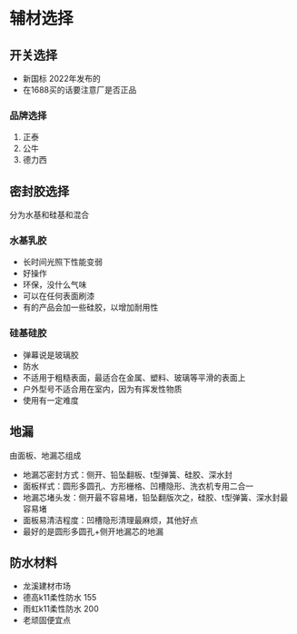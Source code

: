 # 辅材选择

## 开关选择

* 新国标 2022年发布的
* 在1688买的话要注意厂是否正品

### 品牌选择

 1. 正泰
 2. 公牛
 3. 德力西

## 密封胶选择

分为水基和硅基和混合

### 水基乳胶

* 长时间光照下性能变弱
* 好操作
* 环保，没什么气味
* 可以在任何表面刷漆
* 有的产品会加一些硅胶，以增加耐用性

### 硅基硅胶

* 弹幕说是玻璃胶
* 防水
* 不适用于粗糙表面，最适合在金属、塑料、玻璃等平滑的表面上
* 户外型号不适合用在室内，因为有挥发性物质
* 使用有一定难度

## 地漏

由面板、地漏芯组成

* 地漏芯密封方式：侧开、铅坠翻板、t型弹簧、硅胶、深水封
* 面板样式：圆形多圆孔、方形栅格、凹槽隐形、洗衣机专用二合一
* 地漏芯堵头发：侧开最不容易堵，铅坠翻版次之，硅胶、t型弹簧、深水封最容易堵
* 面板易清洁程度：凹槽隐形清理最麻烦，其他好点
* 最好的是圆形多圆孔+侧开地漏芯的地漏

## 防水材料

* 龙溪建材市场
* 德高k11柔性防水 155
* 雨虹k11柔性防水 200
* 老顽固便宜点